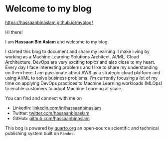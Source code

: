# Welcome to my blog
https://hassaanbinaslam.github.io/myblog/

Hi there!

I am **Hassaan Bin Aslam** and welcome to my blog. 

I started this blog to document and share my learning. I make living by working as a Machine Learning Solutions Architect. AI/ML, Cloud Architecture, DevOps are very exciting topics and also close to my heart. Every day I face interesting problems and I like to share my understanding on them here. I am passionate about AWS as a strategic cloud platform and using AI/ML to solve business problems. I'm currently focusing a lot of my time on applying DevOps practices to Machine Learning workloads (MLOps) to enable customers to adopt Machine Learning at scale.

You can find and connect with me on
 - LinkedIn: [linkedin.com/in/hassaanbinaslam](https://www.linkedin.com/in/hassaanbinaslam/)
 - Twitter: [twitter.com/hassaanbinaslam](https://twitter.com/hassaanbinaslam)
 - GitHub: [github.com/hassaanbinaslam](https://github.com/hassaanbinaslam/)

This bog is powered by [quarto.org](https://quarto.org/) an open-source scientific and technical publishing system built on `Pandoc`.